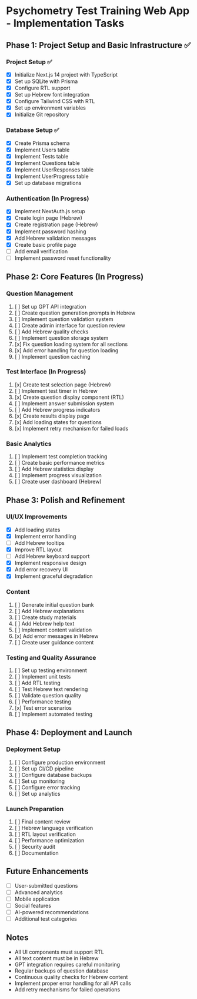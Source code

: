 # Psychometry Test Training Web App - Implementation Tasks

## Phase 1: Project Setup and Basic Infrastructure ✅

### Project Setup ✅
- [x] Initialize Next.js 14 project with TypeScript
- [x] Set up SQLite with Prisma
- [x] Configure RTL support
- [x] Set up Hebrew font integration
- [x] Configure Tailwind CSS with RTL
- [x] Set up environment variables
- [x] Initialize Git repository

### Database Setup ✅
- [x] Create Prisma schema
- [x] Implement Users table
- [x] Implement Tests table
- [x] Implement Questions table
- [x] Implement UserResponses table
- [x] Implement UserProgress table
- [x] Set up database migrations

### Authentication (In Progress)
- [x] Implement NextAuth.js setup
- [x] Create login page (Hebrew)
- [x] Create registration page (Hebrew)
- [x] Implement password hashing
- [x] Add Hebrew validation messages
- [x] Create basic profile page
- [ ] Add email verification
- [ ] Implement password reset functionality

## Phase 2: Core Features (In Progress)

### Question Management
1. [ ] Set up GPT API integration
2. [ ] Create question generation prompts in Hebrew
3. [ ] Implement question validation system
4. [ ] Create admin interface for question review
5. [ ] Add Hebrew quality checks
6. [ ] Implement question storage system
7. [x] Fix question loading system for all sections
8. [x] Add error handling for question loading
9. [ ] Implement question caching

### Test Interface (In Progress)
1. [x] Create test selection page (Hebrew)
2. [ ] Implement test timer in Hebrew
3. [x] Create question display component (RTL)
4. [ ] Implement answer submission system
5. [ ] Add Hebrew progress indicators
6. [x] Create results display page
7. [x] Add loading states for questions
8. [x] Implement retry mechanism for failed loads

### Basic Analytics
1. [ ] Implement test completion tracking
2. [ ] Create basic performance metrics
3. [ ] Add Hebrew statistics display
4. [ ] Implement progress visualization
5. [ ] Create user dashboard (Hebrew)

## Phase 3: Polish and Refinement

### UI/UX Improvements
- [x] Add loading states
- [x] Implement error handling
- [ ] Add Hebrew tooltips
- [x] Improve RTL layout
- [ ] Add Hebrew keyboard support
- [x] Implement responsive design
- [x] Add error recovery UI
- [x] Implement graceful degradation

### Content
1. [ ] Generate initial question bank
2. [ ] Add Hebrew explanations
3. [ ] Create study materials
4. [ ] Add Hebrew help text
5. [ ] Implement content validation
6. [x] Add error messages in Hebrew
7. [ ] Create user guidance content

### Testing and Quality Assurance
1. [ ] Set up testing environment
2. [ ] Implement unit tests
3. [ ] Add RTL testing
4. [ ] Test Hebrew text rendering
5. [ ] Validate question quality
6. [ ] Performance testing
7. [x] Test error scenarios
8. [ ] Implement automated testing

## Phase 4: Deployment and Launch

### Deployment Setup
1. [ ] Configure production environment
2. [ ] Set up CI/CD pipeline
3. [ ] Configure database backups
4. [ ] Set up monitoring
5. [ ] Configure error tracking
6. [ ] Set up analytics

### Launch Preparation
1. [ ] Final content review
2. [ ] Hebrew language verification
3. [ ] RTL layout verification
4. [ ] Performance optimization
5. [ ] Security audit
6. [ ] Documentation

## Future Enhancements
- [ ] User-submitted questions
- [ ] Advanced analytics
- [ ] Mobile application
- [ ] Social features
- [ ] AI-powered recommendations
- [ ] Additional test categories

## Notes
- All UI components must support RTL
- All text content must be in Hebrew
- GPT integration requires careful monitoring
- Regular backups of question database
- Continuous quality checks for Hebrew content
- Implement proper error handling for all API calls
- Add retry mechanisms for failed operations 